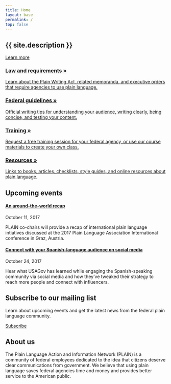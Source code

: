 ```yaml
---
title: Home
layout: base
permalink: /
top: false
---
```


<section class="usa-section home-hero bg-tan" markdown="0">
  <div class="usa-grid">
    <h1 class="mb4">{{ site.description }}</h1>
    <a class="usa-button usa-button-big usa-button-primary m0 no-print" href="{{ '/law/' | relative_url }}">Learn more</a>
  </div>
</section>

<section class="usa-section home-grid" markdown="0">
  <div class="usa-grid">
    <a href="{{ '/law/' | relative_url }}" class="usa-width-one-fourth mb4 md-pr3 lg-mb0 clearfix">
      <div class="icon-large"><i class="fa fa-gavel" aria-hidden="true"></i></div>
      <div class="overflow-hidden">
        <h3>Law and requirements »</h3>
        <p class="mt0">Learn about the Plain Writing Act, related memoranda, and executive orders that require agencies to use plain language.</p>
      </div>
    </a>
    <a href="{{ '/guidelines/' | relative_url }}" class="usa-width-one-fourth mb4 md-pr3 lg-mb0 clearfix">
      <div class="icon-large"><i class="fa fa-check" aria-hidden="true"></i></div>
      <div class="overflow-hidden">
        <h3>Federal guidelines »</h3>
        <p class="mt0">Official writing tips for understanding your audience, writing clearly, being concise, and testing your content.</p>
      </div>
    </a>
    <a href="{{ '/training/' | relative_url }}" class="usa-width-one-fourth mb4 md-pr3 md-mb0 clearfix">
      <div class="icon-large"><i class="fa fa-graduation-cap" aria-hidden="true"></i></div>
      <div class="overflow-hidden">
        <h3>Training »</h3>
        <p class="mt0">Request a free training session for your federal agency, or use our course materials to create your own class.</p>
      </div>
    </a>
    <a href="{{ '/resources/' | relative_url }}" class="usa-width-one-fourth mb4 md-pr3 md-mb0 clearfix">
      <div class="icon-large"><i class="fa fa-book" aria-hidden="true"></i></div>
      <div class="overflow-hidden">
        <h3>Resources »</h3>
        <p class="mt0">Links to books, articles, checklists, style guides, and online resources about plain language.</p>
      </div>
    </a>
  </div>
</section>

<section class="usa-section bg-tan home-law" markdown="0">
  <div class="usa-grid">
    <div class="usa-width-seven-twelfths mb4 md-mb0 sm-pr5">
      <h2 class="mt0 mb3"><i class="fa fa-calendar" aria-hidden="true"></i> Upcoming events</h2>
      <div class="usa-width-one-half pr3 mb4 md-mb0">
        <h4 class="m0 h3"><a href="#" class="text-decoration-none">An around-the-world recap</a></h4>
        <p class="mt0 h5 caps sans-serif">October 11, 2017</p>
        <p class="mb0">PLAIN co-chairs will provide a recap of international plain language intiatives discussed at the 2017 Plain Language Association International conference in Graz, Austria.</p>
      </div>
      <div class="usa-width-one-half pr3 mb4 md-mb0">
        <h4 class="m0 h3"><a href="https://www.digitalgov.gov/event/connect-with-your-spanishlanguage-audience-on-social-media/" class="text-decoration-none">Connect with your Spanish-language audience on social media</a></h4>
        <p class="mt0 h5 caps sans-serif">October 24, 2017</p>
        <p class="mb0">Hear what USAGov has learned while engaging the Spanish-speaking community via social media and how they’ve tweaked their strategy to reach more people and connect with influencers.</p>
      </div>
    </div>
    <div class="usa-width-five-twelfths">
      <h2 class="mt0">Subscribe to our mailing list</h2>
      <p>Learn about upcoming events and get the latest news from the federal plain language community.</p>
      <a class="usa-button usa-button-primary m0 nowrap" href="https://www.digitalgov.gov/communities/plain-language-community-of-practice/">Subscribe</a>
    </div>
  </div>
</section>

<section class="usa-section home-events" markdown="0">
  <div class="usa-grid">
    <h2 class="mt0">About us</h2>
    <p class="usa-font-lead">The Plain Language Action and Information Network (PLAIN) is a community of federal employees dedicated to the idea that citizens deserve clear communications from government. We believe that using plain language saves federal agencies time and money and provides better service to the American public.</p>
  </div>
</section>
